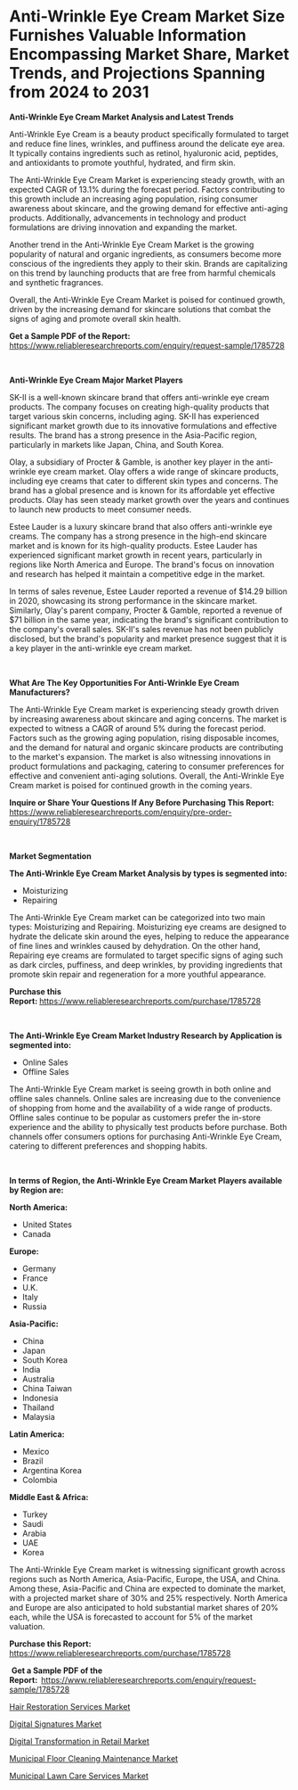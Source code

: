 <p><h1>Anti-Wrinkle Eye Cream Market Size Furnishes Valuable Information Encompassing Market Share, Market Trends, and Projections Spanning from 2024 to 2031</h1></p><p><strong>Anti-Wrinkle Eye Cream Market Analysis and Latest Trends</strong></p>
<p><p>Anti-Wrinkle Eye Cream is a beauty product specifically formulated to target and reduce fine lines, wrinkles, and puffiness around the delicate eye area. It typically contains ingredients such as retinol, hyaluronic acid, peptides, and antioxidants to promote youthful, hydrated, and firm skin.</p><p>The Anti-Wrinkle Eye Cream Market is experiencing steady growth, with an expected CAGR of 13.1% during the forecast period. Factors contributing to this growth include an increasing aging population, rising consumer awareness about skincare, and the growing demand for effective anti-aging products. Additionally, advancements in technology and product formulations are driving innovation and expanding the market.</p><p>Another trend in the Anti-Wrinkle Eye Cream Market is the growing popularity of natural and organic ingredients, as consumers become more conscious of the ingredients they apply to their skin. Brands are capitalizing on this trend by launching products that are free from harmful chemicals and synthetic fragrances.</p><p>Overall, the Anti-Wrinkle Eye Cream Market is poised for continued growth, driven by the increasing demand for skincare solutions that combat the signs of aging and promote overall skin health.</p></p>
<p><strong>Get a Sample PDF of the Report:&nbsp;</strong> <a href="https://www.reliableresearchreports.com/enquiry/request-sample/1785728">https://www.reliableresearchreports.com/enquiry/request-sample/1785728</a></p>
<p>&nbsp;</p>
<p><strong>Anti-Wrinkle Eye Cream Major Market Players</strong></p>
<p><p>SK-II is a well-known skincare brand that offers anti-wrinkle eye cream products. The company focuses on creating high-quality products that target various skin concerns, including aging. SK-II has experienced significant market growth due to its innovative formulations and effective results. The brand has a strong presence in the Asia-Pacific region, particularly in markets like Japan, China, and South Korea.</p><p>Olay, a subsidiary of Procter & Gamble, is another key player in the anti-wrinkle eye cream market. Olay offers a wide range of skincare products, including eye creams that cater to different skin types and concerns. The brand has a global presence and is known for its affordable yet effective products. Olay has seen steady market growth over the years and continues to launch new products to meet consumer needs.</p><p>Estee Lauder is a luxury skincare brand that also offers anti-wrinkle eye creams. The company has a strong presence in the high-end skincare market and is known for its high-quality products. Estee Lauder has experienced significant market growth in recent years, particularly in regions like North America and Europe. The brand's focus on innovation and research has helped it maintain a competitive edge in the market.</p><p>In terms of sales revenue, Estee Lauder reported a revenue of $14.29 billion in 2020, showcasing its strong performance in the skincare market. Similarly, Olay's parent company, Procter & Gamble, reported a revenue of $71 billion in the same year, indicating the brand's significant contribution to the company's overall sales. SK-II's sales revenue has not been publicly disclosed, but the brand's popularity and market presence suggest that it is a key player in the anti-wrinkle eye cream market.</p></p>
<p>&nbsp;</p>
<p><strong>What Are The Key Opportunities For Anti-Wrinkle Eye Cream Manufacturers?</strong></p>
<p><p>The Anti-Wrinkle Eye Cream market is experiencing steady growth driven by increasing awareness about skincare and aging concerns. The market is expected to witness a CAGR of around 5% during the forecast period. Factors such as the growing aging population, rising disposable incomes, and the demand for natural and organic skincare products are contributing to the market's expansion. The market is also witnessing innovations in product formulations and packaging, catering to consumer preferences for effective and convenient anti-aging solutions. Overall, the Anti-Wrinkle Eye Cream market is poised for continued growth in the coming years.</p></p>
<p><strong>Inquire or Share Your Questions If Any Before Purchasing This Report:</strong> <a href="https://www.reliableresearchreports.com/enquiry/pre-order-enquiry/1785728">https://www.reliableresearchreports.com/enquiry/pre-order-enquiry/1785728</a></p>
<p>&nbsp;</p>
<p><strong>Market Segmentation</strong></p>
<p><strong>The Anti-Wrinkle Eye Cream Market Analysis by types is segmented into:</strong></p>
<p><ul><li>Moisturizing</li><li>Repairing</li></ul></p>
<p><p>The Anti-Wrinkle Eye Cream market can be categorized into two main types: Moisturizing and Repairing. Moisturizing eye creams are designed to hydrate the delicate skin around the eyes, helping to reduce the appearance of fine lines and wrinkles caused by dehydration. On the other hand, Repairing eye creams are formulated to target specific signs of aging such as dark circles, puffiness, and deep wrinkles, by providing ingredients that promote skin repair and regeneration for a more youthful appearance.</p></p>
<p><strong>Purchase this Report:&nbsp;</strong><a href="https://www.reliableresearchreports.com/purchase/1785728">https://www.reliableresearchreports.com/purchase/1785728</a></p>
<p>&nbsp;</p>
<p><strong>The Anti-Wrinkle Eye Cream Market Industry Research by Application is segmented into:</strong></p>
<p><ul><li>Online Sales</li><li>Offline Sales</li></ul></p>
<p><p>The Anti-Wrinkle Eye Cream market is seeing growth in both online and offline sales channels. Online sales are increasing due to the convenience of shopping from home and the availability of a wide range of products. Offline sales continue to be popular as customers prefer the in-store experience and the ability to physically test products before purchase. Both channels offer consumers options for purchasing Anti-Wrinkle Eye Cream, catering to different preferences and shopping habits.</p></p>
<p>&nbsp;</p>
<p><strong>In terms of Region, the Anti-Wrinkle Eye Cream Market Players available by Region are:</strong></p>
<p>
    <p> <strong> North America: </strong>
        <ul>
            <li>United States</li>
            <li>Canada</li>
        </ul>
        </p> 
    <p> <strong> Europe: </strong>
        <ul>
            <li>Germany</li>
            <li>France</li>
            <li>U.K.</li>
            <li>Italy</li>
            <li>Russia</li>
        </ul>
        </p> 
    <p> <strong> Asia-Pacific: </strong>
        <ul>
            <li>China</li>
            <li>Japan</li>
            <li>South Korea</li>
            <li>India</li>
            <li>Australia</li>
            <li>China Taiwan</li>
            <li>Indonesia</li>
            <li>Thailand</li>
            <li>Malaysia</li>
        </ul>
        </p> 
    <p> <strong> Latin America: </strong>
        <ul>
            <li>Mexico</li>
            <li>Brazil</li>
            <li>Argentina Korea</li>
            <li>Colombia</li>
        </ul>
        </p> 
    <p> <strong> Middle East & Africa: </strong>
        <ul>
            <li>Turkey</li>
            <li>Saudi</li>
            <li>Arabia</li>
            <li>UAE</li>
            <li>Korea</li>
        </ul>
    </p>
    </p>
<p><p>The Anti-Wrinkle Eye Cream market is witnessing significant growth across regions such as North America, Asia-Pacific, Europe, the USA, and China. Among these, Asia-Pacific and China are expected to dominate the market, with a projected market share of 30% and 25% respectively. North America and Europe are also anticipated to hold substantial market shares of 20% each, while the USA is forecasted to account for 5% of the market valuation.</p></p>
<p><strong>Purchase this Report: </strong><a href="https://www.reliableresearchreports.com/purchase/1785728">https://www.reliableresearchreports.com/purchase/1785728</a></p>
<p>&nbsp;<strong>Get a Sample PDF of the Report:&nbsp;&nbsp;</strong><a href="https://www.reliableresearchreports.com/enquiry/request-sample/1785728">https://www.reliableresearchreports.com/enquiry/request-sample/1785728</a></p>
<p><strong></strong></p>
<p><p><a href="https://medium.com/@madisonsimmons10/hair-restoration-services-market-comprehensive-assessment-by-type-application-and-geography-f57a371bbf4f">Hair Restoration Services Market</a></p><p><a href="https://medium.com/@ruthfranklin11/digital-signatures-nbsp-market-focuses-on-market-share-size-and-projected-forecast-till-2031-cfdce2a00193">Digital Signatures Market</a></p><p><a href="https://medium.com/@ruthfranklin11/digital-transformation-in-retail-market-size-reveals-the-best-marketing-channels-in-global-industry-91670ef22526">Digital Transformation in Retail Market</a></p><p><a href="https://github.com/jerrycopelandthomaswsqd8q/Market-Research-Report-List-1/blob/main/municipal-floor-cleaning-maintenance-market.md">Municipal Floor Cleaning Maintenance Market</a></p><p><a href="https://github.com/brenzgnarento/Market-Research-Report-List-1/blob/main/municipal-lawn-care-services-market.md">Municipal Lawn Care Services Market</a></p></p>